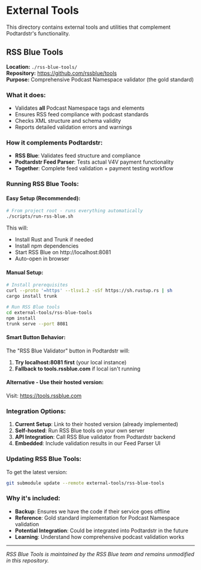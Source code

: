 # External Tools

This directory contains external tools and utilities that complement Podtardstr's functionality.

## RSS Blue Tools

**Location:** `./rss-blue-tools/`  
**Repository:** https://github.com/rssblue/tools  
**Purpose:** Comprehensive Podcast Namespace validator (the gold standard)

### What it does:
- Validates **all** Podcast Namespace tags and elements
- Ensures RSS feed compliance with podcast standards  
- Checks XML structure and schema validity
- Reports detailed validation errors and warnings

### How it complements Podtardstr:
- **RSS Blue**: Validates feed structure and compliance
- **Podtardstr Feed Parser**: Tests actual V4V payment functionality
- **Together**: Complete feed validation + payment testing workflow

### Running RSS Blue Tools:

#### Easy Setup (Recommended):
```bash
# From project root - runs everything automatically
./scripts/run-rss-blue.sh
```
This will:
- Install Rust and Trunk if needed
- Install npm dependencies  
- Start RSS Blue on http://localhost:8081
- Auto-open in browser

#### Manual Setup:
```bash
# Install prerequisites
curl --proto '=https' --tlsv1.2 -sSf https://sh.rustup.rs | sh
cargo install trunk

# Run RSS Blue tools
cd external-tools/rss-blue-tools
npm install
trunk serve --port 8081
```

#### Smart Button Behavior:
The "RSS Blue Validator" button in Podtardstr will:
1. **Try localhost:8081 first** (your local instance)
2. **Fallback to tools.rssblue.com** if local isn't running

#### Alternative - Use their hosted version:
Visit: https://tools.rssblue.com

### Integration Options:

1. **Current Setup**: Link to their hosted version (already implemented)
2. **Self-hosted**: Run RSS Blue tools on your own server
3. **API Integration**: Call RSS Blue validator from Podtardstr backend
4. **Embedded**: Include validation results in our Feed Parser UI

### Updating RSS Blue Tools:

To get the latest version:
```bash
git submodule update --remote external-tools/rss-blue-tools
```

### Why it's included:

- **Backup**: Ensures we have the code if their service goes offline
- **Reference**: Gold standard implementation for Podcast Namespace validation
- **Potential Integration**: Could be integrated into Podtardstr in the future
- **Learning**: Understand how comprehensive podcast validation works

---

*RSS Blue Tools is maintained by the RSS Blue team and remains unmodified in this repository.*